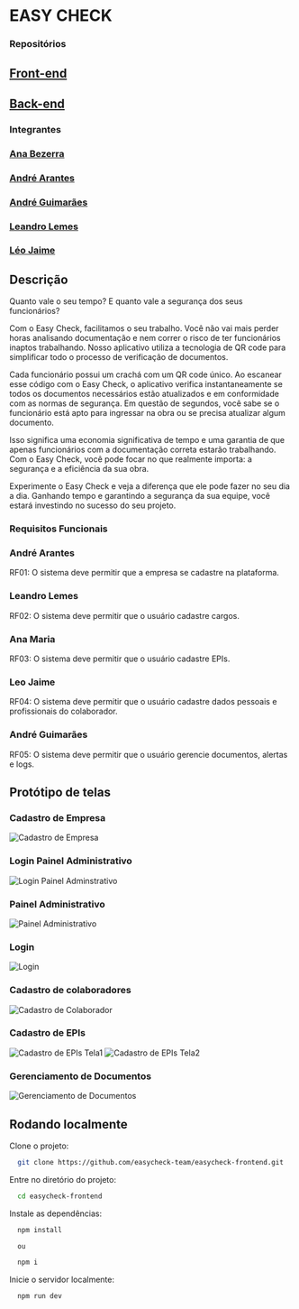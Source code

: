 
# EASY CHECK

### Repositórios

## [Front-end](https://github.com/easycheck-team/easycheck-frontend.git)
## [Back-end](https://github.com/easycheck-team/easycheck-backend.git)

### Integrantes

### [Ana Bezerra](https://github.com/anavbezerra)
### [André Arantes](https://github.com/arantesandre)
### [André Guimarães](https://github.com/GuimaFox)
### [Leandro Lemes](https://github.com/LeandrojLemes)
### [Léo Jaime](https://github.com/LeoJaime-92)


## Descrição

Quanto vale o seu tempo? E quanto vale a segurança dos seus funcionários?

Com o Easy Check, facilitamos o seu trabalho. Você não vai mais perder horas analisando documentação e nem correr o risco de ter funcionários inaptos trabalhando. Nosso aplicativo utiliza a tecnologia de QR code para simplificar todo o processo de verificação de documentos.

Cada funcionário possui um crachá com um QR code único. Ao escanear esse código com o Easy Check, o aplicativo verifica instantaneamente se todos os documentos necessários estão atualizados e em conformidade com as normas de segurança. Em questão de segundos, você sabe se o funcionário está apto para ingressar na obra ou se precisa atualizar algum documento.

Isso significa uma economia significativa de tempo e uma garantia de que apenas funcionários com a documentação correta estarão trabalhando. Com o Easy Check, você pode focar no que realmente importa: a segurança e a eficiência da sua obra.

Experimente o Easy Check e veja a diferença que ele pode fazer no seu dia a dia. Ganhando tempo e garantindo a segurança da sua equipe, você estará investindo no sucesso do seu projeto.


### Requisitos Funcionais

### André Arantes
RF01: O sistema deve permitir que a empresa se cadastre na plataforma.

### Leandro Lemes
RF02: O sistema deve permitir que o usuário cadastre cargos.

### Ana Maria
RF03: O sistema deve permitir que o usuário cadastre EPIs.

### Leo Jaime
RF04: O sistema deve permitir que o usuário cadastre dados pessoais e profissionais do colaborador.

### André Guimarães
RF05: O sistema deve permitir que o usuário gerencie documentos, alertas e logs.

## Protótipo de telas

### Cadastro de Empresa

![Cadastro de Empresa](.jpeg)

### Login Painel Administrativo

![Login Painel Adminstrativo](.jpeg)

### Painel Administrativo

![Painel Administrativo](.jpeg)

### Login

![Login](src/assets/easycheck-tela-login.jpeg)

### Cadastro de colaboradores

![Cadastro de Colaborador](src/assets/easycheck-tela-cadastro-colaborador.jpeg)

### Cadastro de EPIs

![Cadastro de EPIs Tela1](src/assets/easycheck-tela-epi1.jpeg)
![Cadastro de EPIs Tela2](src/assets/easycheck-tela-epi2.jpeg)

### Gerenciamento de Documentos

![Gerenciamento de Documentos](src/assets/gestao_de_documentos_e_epis.png)

## Rodando localmente

Clone o projeto:

```bash
  git clone https://github.com/easycheck-team/easycheck-frontend.git
```

Entre no diretório do projeto:

```bash
  cd easycheck-frontend
```

Instale as dependências:

```bash
  npm install

  ou 

  npm i
```

Inicie o servidor localmente:

```bash
  npm run dev
```



